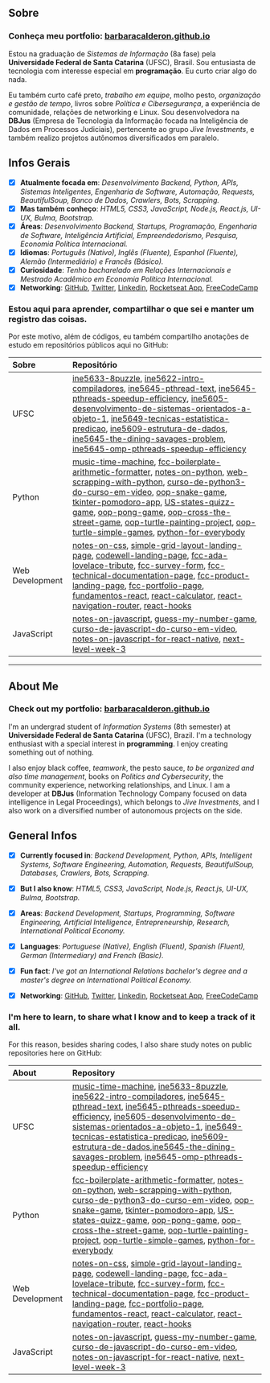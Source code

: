 ## Sobre

### Conheça meu portfolio: [barbaracalderon.github.io](https://barbaracalderon.github.io/)

Estou na graduação de *Sistemas de Informação* (8a fase) pela __Universidade Federal de Santa Catarina__ (UFSC), Brasil. Sou entusiasta de tecnologia com interesse especial em __programação__. Eu curto criar algo do nada. 

Eu também curto café preto, *trabalho em equipe*, molho pesto, *organização e gestão de tempo*, livros sobre *Política e Cibersegurança*, a experiência de comunidade, relações de networking e Linux. Sou desenvolvedora na **DBJus** (Empresa de Tecnologia da Informação focada na Inteligência de Dados em Processos Judiciais), pertencente ao grupo _Jive Investments_, e também realizo projetos autônomos diversificados em paralelo.

## Infos Gerais

- [x] **Atualmente focada em**: *Desenvolvimento Backend, Python, APIs, Sistemas Inteligentes, Engenharia de Software, Automação, Requests, BeautifulSoup, Banco de Dados, Crawlers, Bots, Scrapping.*
- [x] **Mas também conheço**: *HTML5, CSS3, JavaScript, Node.js, React.js, UI-UX, Bulma, Bootstrap.*
- [x] **Áreas**: *Desenvolvimento Backend, Startups, Programação, Engenharia de Software, Inteligência Artificial, Empreendedorismo, Pesquisa, Economia Política Internacional.*
- [x] **Idiomas**: *Português (Nativo), Inglês (Fluente), Espanhol (Fluente), Alemão (Intermediário) e Francês (Básico).*
- [x] **Curiosidade**: *Tenho bacharelado em Relações Internacionais e Mestrado Acadêmico em Economia Política Internacional.*
- [x] **Networking**: [GitHub](https://github.com/barbaracalderon), [Twitter](https://twitter.com/bcalderoni_ti), [Linkedin](https://linkedin.com/in/bcalderoni), [Rocketseat App](https://app.rocketseat.com.br/me/barbara-calderon-00405), [FreeCodeCamp](https://www.freecodecamp.org/fcc8ff5faa1-d589-4ed4-9a0e-ca6e09b6d678)

### Estou aqui para aprender, compartilhar o que sei e manter um registro das coisas.
Por este motivo, além de códigos, eu também compartilho anotações de estudo em repositórios públicos aqui no GitHub:

Sobre | Repositório
:------| :--------------------
UFSC | [ine5633-8puzzle](https://github.com/barbaracalderon/ine5633-8puzzle), [ine5622-intro-compiladores](https://github.com/barbaracalderon/ine5622-intro-compiladores), [ine5645-pthread-text](https://github.com/barbaracalderon/ine5645-pthread-text), [ine5645-pthreads-speedup-efficiency](https://github.com/barbaracalderon/ine5645-pthreads-speedup-efficiency), [ine5605-desenvolvimento-de-sistemas-orientados-a-objeto-1](https://github.com/barbaracalderon/ine5605-desenvolvimento-de-sistemas-orientados-a-objeto-1), [ine5649-tecnicas-estatistica-predicao](https://github.com/barbaracalderon/ine5649-tecnicas-estatistica-predicao), [ine5609-estrutura-de-dados](https://github.com/barbaracalderon/ine5609-estrutura-de-dados), [ine5645-the-dining-savages-problem](https://github.com/barbaracalderon/ine5645-the-dining-savages-problem), [ine5645-omp-pthreads-speedup-efficiency](https://github.com/barbaracalderon/ine5645-omp-pthreads-speedup-efficiency)
Python| [music-time-machine](https://github.com/barbaracalderon/music-time-machine-spotify), [fcc-boilerplate-arithmetic-formatter](https://github.com/barbaracalderon/fcc-boilerplate-arithmetic-formatter), [notes-on-python](https://github.com/barbaracalderon/notes-on-python), [web-scrapping-with-python](https://github.com/barbaracalderon/web-scrapping-with-python), [curso-de-python3-do-curso-em-video](https://github.com/barbaracalderon/curso-de-python3-do-curso-em-video), [oop-snake-game](https://github.com/barbaracalderon/oop-snake-game), [tkinter-pomodoro-app](https://github.com/barbaracalderon/tkinter-pomodoro-app), [US-states-quizz-game](https://github.com/barbaracalderon/US-states-quizz-game), [oop-pong-game](https://github.com/barbaracalderon/oop-pong-game), [oop-cross-the-street-game](https://github.com/barbaracalderon/oop-cross-the-street-game), [oop-turtle-painting-project](https://github.com/barbaracalderon/oop-turtle-painting-project), [oop-turtle-simple-games](https://github.com/barbaracalderon/oop-turtle-simple-games), [python-for-everybody](https://github.com/barbaracalderon/python-for-everybody)
Web Development| [notes-on-css](https://github.com/barbaracalderon/notes-on-css), [simple-grid-layout-landing-page](https://github.com/barbaracalderon/simple-grid-layout-landing-page), [codewell-landing-page](https://github.com/barbaracalderon/codewell-landing-page), [fcc-ada-lovelace-tribute](https://github.com/barbaracalderon/fcc-ada-lovelace-tribute), [fcc-survey-form](https://github.com/barbaracalderon/fcc-survey-form), [fcc-technical-documentation-page](https://github.com/barbaracalderon/fcc-technical-documentation-page), [fcc-product-landing-page](https://github.com/barbaracalderon/fcc-product-landing-page), [fcc-portfolio-page](https://github.com/barbaracalderon/fcc-personal-portfolio), [fundamentos-react](https://github.com/barbaracalderon/fundamentos-react), [react-calculator](https://github.com/barbaracalderon/react-calculator), [react-navigation-router](https://github.com/barbaracalderon/react-navigation-router), [react-hooks](https://github.com/barbaracalderon/react-hooks)
JavaScript| [notes-on-javascript](https://github.com/barbaracalderon/notes-on-javascript),  [guess-my-number-game](https://github.com/barbaracalderon/guess-my-number-game), [curso-de-javascript-do-curso-em-video](https://github.com/barbaracalderon/curso-de-javascript-do-curso-em-video), [notes-on-javascript-for-react-native](https://github.com/barbaracalderon/notes-on-javascript-for-react-native), [next-level-week-3](https://github.com/barbaracalderon/next-level-week-3)

---
## About Me

### Check out my portfolio: [barbaracalderon.github.io](https://barbaracalderon.github.io/)

I'm an undergrad student of *Information Systems* (8th semester) at __Universidade Federal de Santa Catarina__ (UFSC), Brazil. I'm a technology enthusiast with a special interest in __programming__. I enjoy creating something out of nothing.

I also enjoy black coffee, *teamwork*, the pesto sauce, *to be organized and also time management*, books on *Politics and Cybersecurity*, the community experience, networking relationships, and Linux. I am a developer at **DBJus** (Information Technology Company focused on data intelligence in Legal Proceedings), which belongs to _Jive Investments_, and I also work on a diversified number of autonomous projects on the side.

## General Infos

- [x] **Currently focused in**: *Backend Development, Python, APIs, Intelligent Systems, Software Engineering, Automation, Requests, BeautifulSoup, Databases, Crawlers, Bots, Scrapping.*
- [x] **But I also know**: *HTML5, CSS3, JavaScript, Node.js, React.js, UI-UX, Bulma, Bootstrap.*
- [x] **Areas**: *Backend Development, Startups, Programming, Software Engineering, Artificial Intelligence, Entrepreneurship, Research, International Political Economy.*
- [x] **Languages**: *Portuguese (Native), English (Fluent), Spanish (Fluent), German (Intermediary) and French (Basic).*
- [x] **Fun fact**: *I've got an International Relations bachelor's degree and a master's degree on International Political Economy.*
- [x] **Networking**: [GitHub](https://github.com/barbaracalderon), [Twitter](https://twitter.com/bcalderoni_ti), [Linkedin](https://linkedin.com/in/bcalderoni), [Rocketseat App](https://app.rocketseat.com.br/me/barbara-calderon-00405), [FreeCodeCamp](https://www.freecodecamp.org/fcc8ff5faa1-d589-4ed4-9a0e-ca6e09b6d678)


### I'm here to learn, to share what I know and to keep a track of it all.
For this reason, besides sharing codes, I also share study notes on public repositories here on GitHub:

About | Repository
:------| :--------------------
UFSC | [music-time-machine](https://github.com/barbaracalderon/music-time-machine-spotify), [ine5633-8puzzle](https://github.com/barbaracalderon/ine5633-8puzzle), [ine5622-intro-compiladores](https://github.com/barbaracalderon/ine5622-intro-compiladores), [ine5645-pthread-text](https://github.com/barbaracalderon/ine5645-pthread-text), [ine5645-pthreads-speedup-efficiency](https://github.com/barbaracalderon/ine5645-pthreads-speedup-efficiency), [ine5605-desenvolvimento-de-sistemas-orientados-a-objeto-1](https://github.com/barbaracalderon/ine5605-desenvolvimento-de-sistemas-orientados-a-objeto-1), [ine5649-tecnicas-estatistica-predicao](https://github.com/barbaracalderon/ine5649-tecnicas-estatistica-predicao), [ine5609-estrutura-de-dados](https://github.com/barbaracalderon/ine5609-estrutura-de-dados),[ine5645-the-dining-savages-problem](https://github.com/barbaracalderon/ine5645-the-dining-savages-problem), [ine5645-omp-pthreads-speedup-efficiency](https://github.com/barbaracalderon/ine5645-omp-pthreads-speedup-efficiency)
Python| [fcc-boilerplate-arithmetic-formatter](https://github.com/barbaracalderon/fcc-boilerplate-arithmetic-formatter), [notes-on-python](https://github.com/barbaracalderon/notes-on-python), [web-scrapping-with-python](https://github.com/barbaracalderon/web-scrapping-with-python), [curso-de-python3-do-curso-em-video](https://github.com/barbaracalderon/curso-de-python3-do-curso-em-video), [oop-snake-game](https://github.com/barbaracalderon/oop-snake-game), [tkinter-pomodoro-app](https://github.com/barbaracalderon/tkinter-pomodoro-app), [US-states-quizz-game](https://github.com/barbaracalderon/US-states-quizz-game), [oop-pong-game](https://github.com/barbaracalderon/oop-pong-game), [oop-cross-the-street-game](https://github.com/barbaracalderon/oop-cross-the-street-game), [oop-turtle-painting-project](https://github.com/barbaracalderon/oop-turtle-painting-project), [oop-turtle-simple-games](https://github.com/barbaracalderon/oop-turtle-simple-games), [python-for-everybody](https://github.com/barbaracalderon/python-for-everybody)
Web Development| [notes-on-css](https://github.com/barbaracalderon/notes-on-css), [simple-grid-layout-landing-page](https://github.com/barbaracalderon/simple-grid-layout-landing-page), [codewell-landing-page](https://github.com/barbaracalderon/codewell-landing-page), [fcc-ada-lovelace-tribute](https://github.com/barbaracalderon/fcc-ada-lovelace-tribute), [fcc-survey-form](https://github.com/barbaracalderon/fcc-survey-form), [fcc-technical-documentation-page](https://github.com/barbaracalderon/fcc-technical-documentation-page), [fcc-product-landing-page](https://github.com/barbaracalderon/fcc-product-landing-page), [fcc-portfolio-page](https://github.com/barbaracalderon/fcc-personal-portfolio), [fundamentos-react](https://github.com/barbaracalderon/fundamentos-react), [react-calculator](https://github.com/barbaracalderon/react-calculator), [react-navigation-router](https://github.com/barbaracalderon/react-navigation-router), [react-hooks](https://github.com/barbaracalderon/react-hooks)
JavaScript| [notes-on-javascript](https://github.com/barbaracalderon/notes-on-javascript),  [guess-my-number-game](https://github.com/barbaracalderon/guess-my-number-game), [curso-de-javascript-do-curso-em-video](https://github.com/barbaracalderon/curso-de-javascript-do-curso-em-video), [notes-on-javascript-for-react-native](https://github.com/barbaracalderon/notes-on-javascript-for-react-native), [next-level-week-3](https://github.com/barbaracalderon/next-level-week-3)

